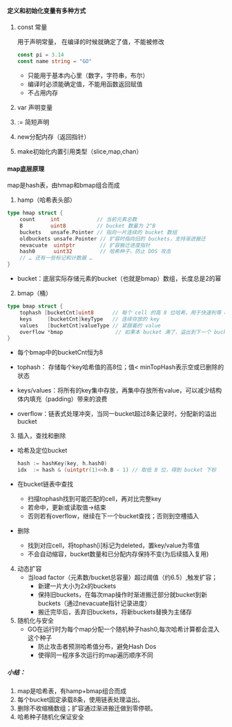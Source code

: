 #### 定义和初始化变量有多种方式

1. const 常量

   用于声明常量， 在编译的时候就确定了值，不能被修改

   ```go
   const pi = 3.14
   const name string = "GO"
   ```

   - 只能用于基本内心里（数字，字符串，布尔）
   - 编译时必须能确定值，不能用函数返回赋值
   - 不占用内存

2. var 声明变量

   

3. := 简短声明

4. new分配内存（返回指针）

5. make初始化内置引用类型（slice,map,chan）

#### map底层原理

map是hash表，由hmap和bmap组合而成

1. hamp（哈希表头部）

```go
type hmap struct {
    count     int            // 当前元素总数
    B         uint8          // bucket 数量为 2^B
    buckets   unsafe.Pointer // 指向一片连续的 bucket 数组
    oldbuckets unsafe.Pointer // 扩容时指向旧的 buckets，支持渐进搬迁
    nevacuate  uintptr        // 扩容搬迁进度指针
    hash0      uint32         // 哈希种子，防止 DOS 攻击
    // … 还有一些标记和计数器 …
}
```

- bucket：底层实际存储元素的bucket（也就是bmap）数组，长度总是2的幂

2. bmap（桶）

```go
type bmap struct {
    tophash [bucketCnt]uint8      // 每个 cell 的高 8 位哈希，用于快速判等 & 区分空/删除状态
    keys     [bucketCnt]keyType   // 连续存放的 key
    values   [bucketCnt]valueType // 紧跟着的 value
    overflow *bmap                 // 如果本 bucket 满了，溢出到下一个 bucket
}
```

- 每个bmap中的bucketCnt恒为8

- tophash： 存储每个key哈希值的高8位；值< minTopHash表示空或已删除的状态
- keys/values：将所有的key集中存放，再集中存放所有value，可以减少结构体内填充（padding）带来的浪费
- overflow：链表式处理冲突，当同一bucket超过8条记录时，分配新的溢出bucket

3. 插入，查找和删除

- 哈希及定位bucket

  ```go
  hash := hashKey(key, h.hash0)
  idx  := hash & (uintptr(1)<<h.B - 1) // 取低 B 位，得到 bucket 下标
  ```

- 在bucket链表中查找
  - 扫描tophash找到可能匹配的cell，再对比完整key
  - 若命中，更新或读取值->结束
  - 否则若有overflow，继续在下一个bucket查找；否则到空槽插入
- 删除
  - 找到对应cell，将tophash[i]标记为deleted，置key/value为零值
  - 不会自动缩容，bucket数量和已分配内存保持不变(为后续插入复用)

4. 动态扩容
   - 当load factor（元素数/bucket总容量）超过阈值（约6.5）,触发扩容；
     - 新建一片大小为2x的buckets
     - 保持旧buckets，在每次map操作时渐进搬迁部分就bucket到新buckets（通过nevacuate指针记录进度）
     - 搬迁完毕后，丢弃旧buckets，将新buckets替换为主储存
5. 随机化与安全
   - GO在运行时为每个map分配一个随机种子hash0,每次哈希计算都会混入这个种子
     - 防止攻击者预测哈希值分布，避免Hash Dos
     - 使得同一程序多次运行的map遍历顺序不同

##### 小结：

1. map是哈希表，有hamp+bmap组合而成
2. 每个bucket固定承载8条，使用链表处理溢出。
3. 删除不收缩桶数组；扩容通过渐进搬迁做到零停顿。
4. 哈希种子随机化保证安全